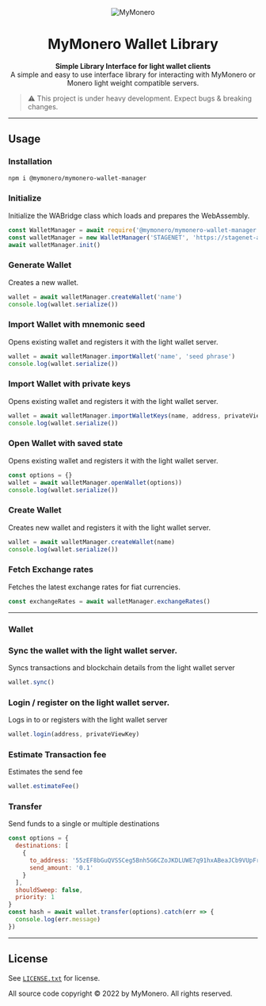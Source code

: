<p align="center">
  <img alt="MyMonero" src="https://user-images.githubusercontent.com/1645428/120083066-8a394a00-c0c6-11eb-9bc5-1ce02784dab3.png">
</p>

<h1 align="center">MyMonero Wallet Library</h1>

<div align="center">
  <strong>Simple Library Interface for light wallet clients</strong><br>
  A simple and easy to use interface library for interacting with MyMonero or Monero light weight compatible servers.<br>
</div>

> :warning: This project is under heavy development. Expect bugs & breaking changes.

-----

## Usage

### Installation

```bash
npm i @mymonero/mymonero-wallet-manager
```

### Initialize

Initialize the WABridge class which loads and prepares the WebAssembly.

```js
const WalletManager = await require('@mymonero/mymonero-wallet-manager')({})
const walletManager = new WalletManager('STAGENET', 'https://stagenet-api.mymonero.rtfm.net')
await walletManager.init()
```

### Generate Wallet

Creates a new wallet.

```js
wallet = await walletManager.createWallet('name')
console.log(wallet.serialize())
```

### Import Wallet with mnemonic seed

Opens existing wallet and registers it with the light wallet server.

```js
wallet = await walletManager.importWallet('name', 'seed phrase')
console.log(wallet.serialize())
```

### Import Wallet with private keys

Opens existing wallet and registers it with the light wallet server.

```js
wallet = await walletManager.importWalletKeys(name, address, privateViewKey, privateSpendKey)
console.log(wallet.serialize())
```

### Open Wallet with saved state

Opens existing wallet and registers it with the light wallet server.

```js
const options = {}
wallet = await walletManager.openWallet(options))
console.log(wallet.serialize())
```

### Create Wallet

Creates new wallet and registers it with the light wallet server.

```js
wallet = await walletManager.createWallet(name)
console.log(wallet.serialize())
```

### Fetch Exchange rates

Fetches the latest exchange rates for fiat currencies.

```js
const exchangeRates = await walletManager.exchangeRates()
```
-----

### Wallet

### Sync the wallet with the light wallet server.

Syncs transactions and blockchain details from the light wallet server

```js
wallet.sync()
```

### Login / register on the light wallet server.

Logs in to or registers with the light wallet server

```js
wallet.login(address, privateViewKey)
```

### Estimate Transaction fee

Estimates the send fee

```js
wallet.estimateFee()
```

### Transfer

Send funds to a single or multiple destinations

```js
const options = {
  destinations: [
    { 
      to_address: '55zEF8bGuQVSSCeg5Bnh5G6CZoJKDLUWE7q91hxABeaJCb9VUpFrKro6np9tuHEG1uMM1st9b2xJDa7pgTBRRkvu7p3Y9U5', 
      send_amount: '0.1' 
    }
  ],
  shouldSweep: false,
  priority: 1
}
const hash = await wallet.transfer(options).catch(err => {
  console.log(err.message)
})
```
-----

## License

See [`LICENSE.txt`](LICENSE.txt) for license.

All source code copyright © 2022 by MyMonero. All rights reserved.
